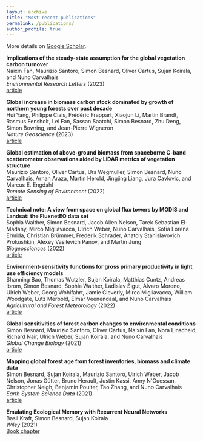 ```yaml
---
layout: archive
title: "Most recent publications"
permalink: /publications/
author_profile: true
---
```


More details on [Google Scholar](https://scholar.google.com/citations?user=oYf8DgsAAAAJ&hl=en).

**Implications of the steady-state assumption for the global vegetation carbon turnover**\
Naixin Fan, Maurizio Santoro, Simon Besnard, Oliver Cartus, Sujan Koirala, and Nuno Carvalhais\
*Environmental Research Letters* (2023)\
[article](https://iopscience.iop.org/article/10.1088/1748-9326/acfb22)

**Global increase in biomass carbon stock dominated by growth of northern young forests over past decade**\
Hui Yang, Philippe Ciais, Frédéric Frappart, Xiaojun Li, Martin Brandt, Rasmus Fensholt, Lei Fan, Sassan Saatchi, Simon Besnard, Zhu Deng, Simon Bowring, and Jean-Pierre Wigneron\
*Nature Geoscience* (2023)\
[article](https://www.nature.com/articles/s41561-023-01274-4)

**Global estimation of above-ground biomass from spaceborne C-band scatterometer observations aided by LiDAR metrics of vegetation structure**\
Maurizio Santoro, Oliver Cartus, Urs Wegmüller, Simon Besnard, Nuno Carvalhais, Arnan Araza, Martin Herold, Jingjing Liang, Jura Cavlovic, and Marcus E. Engdahl\
*Remote Sensing of Environment* (2022)\
[article](https://doi.org/10.1016/j.rse.2022.113114)

**Technical note: A view from space on global flux towers by MODIS and Landsat: the FluxnetEO data set**\
Sophia Walther, Simon Besnard, Jacob Allen Nelson, Tarek Sebastian El-Madany, Mirco Migliavacca, Ulrich Weber, Nuno Carvalhais, Sofia Lorena Ermida, Christian Brümmer, Frederik Schrader, Anatoly Stanislavovich Prokushkin, Alexey Vasilevich Panov, and Martin Jung\
*Biogeosciences* (2022)\
[article](https://doi.org/10.5194/bg-19-2805-2022)

**Environment-sensitivity functions for gross primary productivity in light use efficiency models**\
Shanning Bao, Thomas Wutzler, Sujan Koirala, Matthias Cuntz, Andreas Ibrom, Simon Besnard, Sophia Walther, Ladislav Šigut, Alvaro Moreno, Ulrich Weber, Georg Wohlfahrt, Jamie Cleverly, Mirco Migliavacca, William Woodgate, Lutz Merbold, Elmar Veenendaal, and Nuno Carvalhais\
*Agricultural and Forest Meteorology* (2022)\
[article](https://doi.org/10.1016/j.agrformet.2021.108708)

**Global sensitivities of forest carbon changes to environmental conditions**\
Simon Besnard, Maurizio Santoro, Oliver Cartus, Naixin Fan, Nora Linscheid, Richard Nair, Ulrich Weber, Sujan Koirala, and Nuno Carvalhais\
*Global Change Biology* (2021)\
[article](https://doi.org/10.1111/gcb.15877)

**Mapping global forest age from forest inventories, biomass and climate data**\
Simon Besnard, Sujan Koirala, Maurizio Santoro, Ulrich Weber, Jacob Nelson, Jonas Gütter, Bruno Herault, Justin Kassi, Anny N'Guessan, Christopher Neigh, Benjamin Poulter, Tao Zhang, and Nuno Carvalhais\
*Earth System Science Data* (2021)\
[article](https://doi.org/10.5194/essd-13-4881-2021)

**Emulating Ecological Memory with Recurrent Neural Networks**\
Basil Kraft, Simon Besnard, Sujan Koirala\
*Wiley* (2021)\
[Book chapter](https://doi.org/10.1002/9781119646181.ch18)




